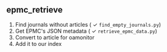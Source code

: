 ## epmc_retrieve

1. Find journals without articles ( ✓ `find_empty_journals.py`)
2. Get EPMC's JSON metadata ( ✓ `retrieve_epmc_data.py`)
3. Convert to article for oamonitor
4. Add it to our index
